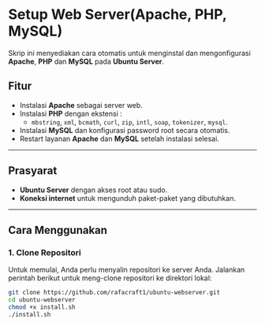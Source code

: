 # Setup Web Server(Apache, PHP, MySQL)

Skrip ini menyediakan cara otomatis untuk menginstal dan mengonfigurasi **Apache**, **PHP** dan **MySQL** pada **Ubuntu Server**.

## Fitur
- Instalasi **Apache** sebagai server web.
- Instalasi **PHP** dengan ekstensi :
  - `mbstring`, `xml`, `bcmath`, `curl`, `zip`, `intl`, `soap`, `tokenizer`, `mysql`.
- Instalasi **MySQL** dan konfigurasi password root secara otomatis.
- Restart layanan **Apache** dan **MySQL** setelah instalasi selesai.

---

## Prasyarat
- **Ubuntu Server** dengan akses root atau sudo.
- **Koneksi internet** untuk mengunduh paket-paket yang dibutuhkan.

---

## Cara Menggunakan

### 1. Clone Repositori

Untuk memulai, Anda perlu menyalin repositori ke server Anda. Jalankan perintah berikut untuk meng-clone repositori ke direktori lokal:

```bash
git clone https://github.com/rafacraft1/ubuntu-webserver.git
cd ubuntu-webserver
chmod +x install.sh
./install.sh
